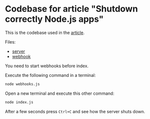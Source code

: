 # Codebase for article "Shutdown correctly Node.js apps"

This is the codebase used in the [article](https://yvonnickfrin.dev/shutdown-correctly-nodejs-apps). 

Files:
- [server](/index.js)
- [webhook](/webhooks.js)

You need to start webhooks before index.

Execute the following command in a terminal:

```sh
node webhooks.js
```

Open a new terminal and execute this other command:

```sh
node index.js
```

After a few seconds press `Ctrl+C` and see how the server shuts down.
